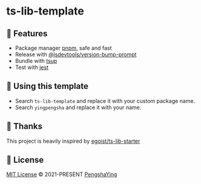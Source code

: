 # ts-lib-template

## 🚀 Features

- Package manager [pnpm](https://pnpm.js.org), safe and fast
- Release with [@jsdevtools/version-bump-prompt](https://jstools.dev/version-bump-prompt)
- Bundle with [tsup](https://github.com/egoist/tsup)
- Test with [jest](https://jestjs.io)

## 🦄 Using this template

- Search `ts-lib-template` and replace it with your custom package name.
- Search `yingpengsha` and replace it with your name.

## 🌸 Thanks

This project is heavily inspired by [egoist/ts-lib-starter](https://github.com/egoist/ts-lib-starter)

## 📄 License

[MIT License](https://github.com/yingpengsha/ts-lib-template/blob/main/LICENSE) &copy; 2021-PRESENT [PengshaYing](https://github.com/yingpengsha)
